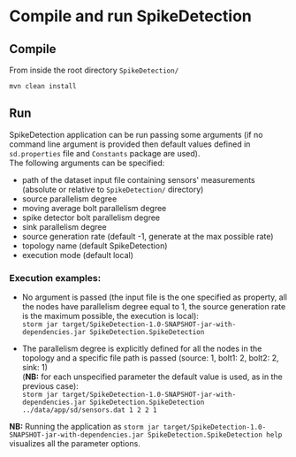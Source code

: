 # Compile and run SpikeDetection

## Compile
From inside the root directory `SpikeDetection/`

`mvn clean install`

## Run
SpikeDetection application can be run passing some arguments (if no command line argument is provided then default values defined in `sd.properties` file and `Constants` package are used). <br> The following arguments can be specified:<ul><li>path of the dataset input file containing sensors' measurements (absolute or relative to `SpikeDetection/` directory)</li><li>source parallelism degree</li><li>moving average bolt parallelism degree</li><li>spike detector bolt parallelism degree</li><li>sink parallelism degree</li><li>source generation rate (default -1, generate at the max possible rate)</li><li>topology name (default SpikeDetection)</li><li>execution mode (default local)</li></ul>

### Execution examples:
* No argument is passed (the input file is the one specified as property, all the nodes have parallelism degree equal to 1, the source generation rate is the maximum possible, the execution is local): <br> `storm jar target/SpikeDetection-1.0-SNAPSHOT-jar-with-dependencies.jar SpikeDetection.SpikeDetection`

* The parallelism degree is explicitly defined for all the nodes in the topology and a specific file path is passed (source: 1, bolt1: 2, bolt2: 2, sink: 1) <br> (<b>NB:</b> for each unspecified parameter the default value is used, as in the previous case): <br> `storm jar target/SpikeDetection-1.0-SNAPSHOT-jar-with-dependencies.jar SpikeDetection.SpikeDetection ../data/app/sd/sensors.dat 1 2 2 1`

<b>NB:</b> Running the application as `storm jar target/SpikeDetection-1.0-SNAPSHOT-jar-with-dependencies.jar SpikeDetection.SpikeDetection help` visualizes all the parameter options.